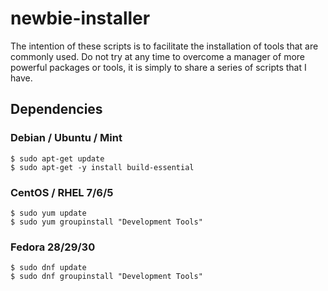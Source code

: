# newbie-installer

The intention of these scripts is to facilitate the installation of tools that are commonly used. Do not try at any time to overcome a manager of more powerful packages or tools, it is simply to share a series of scripts that I have.

## Dependencies

### Debian / Ubuntu / Mint
```Shell
$ sudo apt-get update
$ sudo apt-get -y install build-essential
```

### CentOS / RHEL 7/6/5
```Shell
$ sudo yum update
$ sudo yum groupinstall "Development Tools"
```

### Fedora 28/29/30
```Shell
$ sudo dnf update
$ sudo dnf groupinstall "Development Tools"
```
